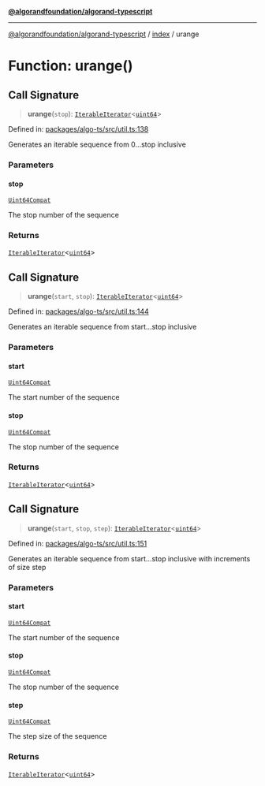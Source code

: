 [**@algorandfoundation/algorand-typescript**](../../README.md)

***

[@algorandfoundation/algorand-typescript](../../README.md) / [index](../README.md) / urange

# Function: urange()

## Call Signature

> **urange**(`stop`): [`IterableIterator`](../-internal-/interfaces/IterableIterator.md)\<[`uint64`](../type-aliases/uint64.md)\>

Defined in: [packages/algo-ts/src/util.ts:138](https://github.com/algorandfoundation/puya-ts/blob/main/packages/algo-ts/src/util.ts#L138)

Generates an iterable sequence from 0...stop inclusive

### Parameters

#### stop

[`Uint64Compat`](../type-aliases/Uint64Compat.md)

The stop number of the sequence

### Returns

[`IterableIterator`](../-internal-/interfaces/IterableIterator.md)\<[`uint64`](../type-aliases/uint64.md)\>

## Call Signature

> **urange**(`start`, `stop`): [`IterableIterator`](../-internal-/interfaces/IterableIterator.md)\<[`uint64`](../type-aliases/uint64.md)\>

Defined in: [packages/algo-ts/src/util.ts:144](https://github.com/algorandfoundation/puya-ts/blob/main/packages/algo-ts/src/util.ts#L144)

Generates an iterable sequence from start...stop inclusive

### Parameters

#### start

[`Uint64Compat`](../type-aliases/Uint64Compat.md)

The start number of the sequence

#### stop

[`Uint64Compat`](../type-aliases/Uint64Compat.md)

The stop number of the sequence

### Returns

[`IterableIterator`](../-internal-/interfaces/IterableIterator.md)\<[`uint64`](../type-aliases/uint64.md)\>

## Call Signature

> **urange**(`start`, `stop`, `step`): [`IterableIterator`](../-internal-/interfaces/IterableIterator.md)\<[`uint64`](../type-aliases/uint64.md)\>

Defined in: [packages/algo-ts/src/util.ts:151](https://github.com/algorandfoundation/puya-ts/blob/main/packages/algo-ts/src/util.ts#L151)

Generates an iterable sequence from start...stop inclusive with increments of size step

### Parameters

#### start

[`Uint64Compat`](../type-aliases/Uint64Compat.md)

The start number of the sequence

#### stop

[`Uint64Compat`](../type-aliases/Uint64Compat.md)

The stop number of the sequence

#### step

[`Uint64Compat`](../type-aliases/Uint64Compat.md)

The step size of the sequence

### Returns

[`IterableIterator`](../-internal-/interfaces/IterableIterator.md)\<[`uint64`](../type-aliases/uint64.md)\>
